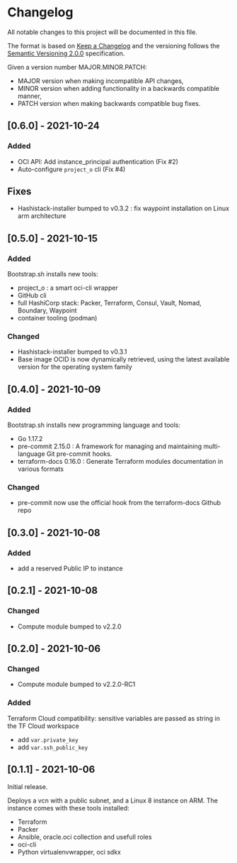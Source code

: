 # Changelog

All notable changes to this project will be documented in this file.

The format is based on [Keep a Changelog](http://keepachangelog.com/en/1.0.0/) and the versioning follows the [Semantic Versioning 2.0.0](https://semver.org/) specification.

Given a version number MAJOR.MINOR.PATCH:

- MAJOR version when making incompatible API changes,
- MINOR version when adding functionality in a backwards compatible manner,
- PATCH version when making backwards compatible bug fixes.

## [0.6.0] - 2021-10-24

### Added

- OCI API: Add instance_principal authentication (Fix #2)
- Auto-configure `project_o` cli (Fix #4)

## Fixes

- Hashistack-installer bumped to v0.3.2 : fix waypoint installation on Linux arm architecture

## [0.5.0] - 2021-10-15

### Added

Bootstrap.sh installs new tools:

- project_o : a smart oci-cli wrapper
- GitHub cli
- full HashiCorp stack: Packer, Terraform, Consul, Vault, Nomad, Boundary, Waypoint
- container tooling (podman)

### Changed

- Hashistack-installer bumped to v0.3.1
- Base image OCID is now dynamically retrieved, using the latest available version for the operating system family

## [0.4.0] - 2021-10-09

### Added

Bootstrap.sh installs new programming language and tools:

- Go 1.17.2
- pre-commit 2.15.0 : A framework for managing and maintaining multi-language Git pre-commit hooks.
- terraform-docs 0.16.0 : Generate Terraform modules documentation in various formats

### Changed

- pre-commit now use the official hook from the terraform-docs Github repo

## [0.3.0] - 2021-10-08

### Added

- add a reserved Public IP to instance

## [0.2.1] - 2021-10-08

### Changed

- Compute module bumped to v2.2.0

## [0.2.0] - 2021-10-06

### Changed

- Compute module bumped to v2.2.0-RC1

### Added

Terraform Cloud compatibility: sensitive variables are passed as string in the TF Cloud workspace

- add `var.private_key`
- add `var.ssh_public_key`

## [0.1.1] - 2021-10-06

Initial release.

Deploys a vcn with a public subnet, and a Linux 8 instance on ARM. The instance comes with these tools installed:

- Terraform
- Packer
- Ansible, oracle.oci collection and usefull roles
- oci-cli
- Python virtualenvwrapper, oci sdkx
